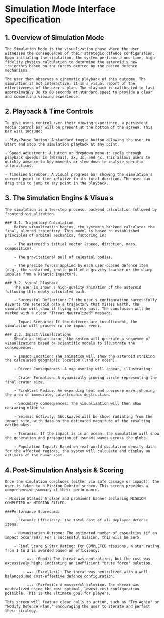 # Simulation Mode Interface Specification
## 1. Overview of Simulation Mode
    The Simulation Mode is the visualization phase where the user witnesses the consequences of their strategic defence configuration. Upon initiating the simulation, the system performs a one-time, high-fidelity physics calculation to determine the asteroid's new trajectory based on the forces exerted by the placed defence mechanisms.

    The user then observes a cinematic playback of this outcome. The simulation is not interactive; it is a visual report of the effectiveness of the user's plan. The playback is calibrated to last approximately 30 to 60 seconds at standard speed to provide a clear and compelling viewing experience.

## 2. Playback & Time Controls
    To give users control over their viewing experience, a persistent media control bar will be present at the bottom of the screen. This bar will include:

    - Play/Pause Button: A standard toggle button allowing the user to start and stop the simulation playback at any point.

    - Speed Adjustment: A button or dropdown menu to cycle through playback speeds: 1x (Normal), 2x, 3x, and 4x. This allows users to quickly advance to key moments or slow down to analyze specific interactions.

    - Timeline Scrubber: A visual progress bar showing the simulation's current point in time relative to its total duration. The user can drag this to jump to any point in the playback.

## 3. The Simulation Engine & Visuals
    The simulation is a two-step process: backend calculation followed by frontend visualization.

    ### 3.1. Trajectory Calculation
        Before visualization begins, the system's backend calculates the final, altered trajectory. This model is based on established principles of orbital mechanics, factoring in:

        - The asteroid's initial vector (speed, direction, mass, composition).

        - The gravitational pull of celestial bodies.

        - The precise forces applied by each user-placed defence item (e.g., the sustained, gentle pull of a gravity tractor or the sharp impulse from a kinetic impactor).

    ### 3.2. Visual Playback
        The user is shown a high-quality animation of the asteroid following this newly calculated path.

        - Successful Deflection: If the user's configuration successfully diverts the asteroid onto a trajectory that misses Earth, the simulation will show it flying safely past. The conclusion will be marked with a clear "Threat Neutralized" message.

        - Impact Scenario: If the defences are insufficient, the simulation will proceed to the impact event.

    ### 3.3. Impact Visualizations
        Should an impact occur, the system will generate a sequence of visualizations based on scientific models to illustrate the consequences.

        - Impact Location: The animation will show the asteroid striking the calculated geographic location (land or ocean).

        - Direct Consequences: A map overlay will appear, illustrating:

        - Crater Formation: A dynamically growing circle representing the final crater size.

        - Fireblast Radius: An expanding heat and pressure wave, showing the area of immediate, catastrophic destruction.

        - Secondary Consequences: The visualization will then show cascading effects:

        - Seismic Activity: Shockwaves will be shown radiating from the impact site, with data on the estimated magnitude of the resulting earthquakes.

        - Tsunamis: If the impact is in an ocean, the simulation will show the generation and propagation of tsunami waves across the globe.

        - Population Impact: Based on real-world population density data for the affected regions, the system will calculate and display an estimate of the human cost.

## 4. Post-Simulation Analysis & Scoring
    Once the simulation concludes (either via safe passage or impact), the user is taken to a Mission Debrief screen. This screen provides a comprehensive summary of their performance.

    - Mission Status: A clear and prominent banner declaring MISSION COMPLETED or MISSION FAILED.

    ###Performance Scorecard:

        - Economic Efficiency: The total cost of all deployed defence items.

        - Humanitarian Outcome: The estimated number of casualties (if an impact occurred). For a successful mission, this will be zero.

        - Final Score & Star Rating: For COMPLETED missions, a star rating from 1 to 3 is awarded based on efficiency:

            - ★☆☆ (Good): The threat was neutralized, but the cost was excessively high, indicating an inefficient "brute force" solution.

            - ★★☆ (Excellent): The threat was neutralized with a well-balanced and cost-effective defence configuration.

            - ★★★ (Perfect): A masterful solution. The threat was neutralized using the most optimal, lowest-cost configuration possible. This is the ultimate goal for players.

    This screen will feature clear calls to action, such as "Try Again" or "Modify Defence Plan," encouraging the user to iterate and perfect their strategy.